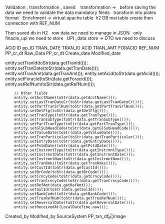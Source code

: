 Validation , transformation , saved    transformation ->   before saving the data we need to validate the data mandatory fileds   transform into plates format   Enrichment -> virtual apache table  h2 DB mai table create then   connection with REF_NUM 

Then saved db in H2   row data we need to manage in JSON   only finacle_upi we need to store 
  UPI _data store -> DTO we need to discuss     



 

ACID
ID
pp_ID
TRAN_DATE
TRAN_ID
ACID
TRAN_AMT
FORACID
REF_NUM
PP_cr_dt
Raw_Data
PP_cr_dt
Create_date
Modified_date




entity.setTranId(toStr(data.getTranId()));
        entity.setTranDate(toStr(data.getTranDate()));
        entity.setTranAmt(data.getTranAmt());
        entity.setAcid(toStr(data.getAcid()));
        entity.setForacid(toStr(data.getForacid()));
        entity.setRefNum(toStr(data.getRefNum()));

        // Other fields
        entity.setAcctName(toStr(data.getAcctName()));
        entity.setLastTranDateCr(toStr(data.getLastTranDateCr()));
        entity.setPartTranSrlNum(toStr(data.getPartTranSrlNum()));
        entity.setDelFlg(toStr(data.getDelFlg()));
        entity.setTranType(toStr(data.getTranType()));
        entity.setTranSubType(toStr(data.getTranSubType()));
        entity.setPartTranType(toStr(data.getPartTranType()));
        entity.setGlSubHeadCode(toStr(data.getGlSubHeadCode()));
        entity.setValueDate(toStr(data.getValueDate()));
        entity.setTranParticular(toStr(data.getTranParticular()));
        entity.setEntryDate(toStr(data.getEntryDate()));
        entity.setPstdDate(toStr(data.getPstdDate()));
        entity.setInstrmntType(toStr(data.getInstrmntType()));
        entity.setInstrmntDate(toStr(data.getInstrmntDate()));
        entity.setInstrmntNum(toStr(data.getInstrmntNum()));
        entity.setTranRmks(toStr(data.getTranRmks()));
        entity.setCustId(toStr(data.getCustId()));
        entity.setBrCode(toStr(data.getBrCode()));
        entity.setCrncyCode(toStr(data.getCrncyCode()));
        entity.setTranCrncyCode(toStr(data.getTranCrncyCode()));
        entity.setRefAmt(data.getRefAmt());
        entity.setSolId(toStr(data.getSolId()));
        entity.setBankCode(toStr(data.getBankCode()));
        entity.setTreaRefNum(toStr(data.getTreaRefNum()));
        entity.setReversalDate(toStr(data.getReversalDate()));
        entity.setReceivedAt(LocalDateTime.now());
Created_by
Modified_by
SourceSystem
PP_txn_dt![image](https://github.com/user-attachments/assets/02ae98ca-fcfd-40e3-972c-9f20da6a3126)

 
